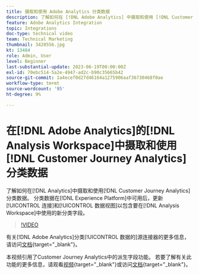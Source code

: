 ```yaml
---
title: 摄取和使用 Adobe Analytics 分类数据
description: 了解如何在 [!DNL Adobe Analytics] 中摄取和使用 [!DNL Customer Journey Analytics]分类数据。
feature: Adobe Analytics Integration
topic: Integrations
doc-type: technical video
team: Technical Marketing
thumbnail: 3420556.jpg
kt: 13484
role: Admin, User
level: Beginner
last-substantial-update: 2023-06-19T00:00:00Z
exl-id: 70ebc514-5a2e-4947-ad2c-b90c35665b42
source-git-commit: 1a4ecef0d27d46164a1275906aaf36730468f0ae
workflow-type: tm+mt
source-wordcount: '95'
ht-degree: 9%

---
```


# 在[!DNL Adobe Analytics]的[!DNL Analysis Workspace]中摄取和使用[!DNL Customer Journey Analytics]分类数据

了解如何在[!DNL Analytics]中摄取和使用[!DNL Customer Journey Analytics]分类数据。 分类数据在[!DNL Experience Platform]中可用后，更新[!UICONTROL 连接]和[!UICONTROL 数据视图]以包含要在[!DNL Analysis Workspace]中使用的新分类字段。

>[!VIDEO](https://video.tv.adobe.com/v/3420556/?quality=12&learn=on)

有关[!DNL Adobe Analytics]分类[!UICONTROL 数据的]源连接器的更多信息，请访问[文档](https://experienceleague.adobe.com/docs/experience-platform/sources/ui-tutorials/create/adobe-applications/classifications.html){target="_blank"}。

本视频引用了Customer Journey Analytics中的派生字段功能。 若要了解有关此功能的更多信息，请观看[视频](https://experienceleague.adobe.com/docs/customer-journey-analytics-learn/tutorials/data-views/derived-fields-in-cja.html){target="_blank"}或访问[文档](https://experienceleague.adobe.com/docs/analytics-platform/using/cja-dataviews/derived-fields.html){target="_blank"}。
